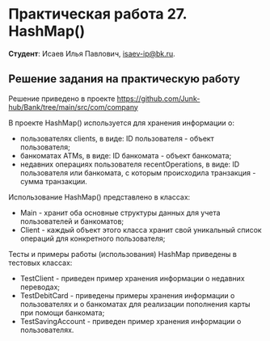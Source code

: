 # Практическая работа 27. HashMap()

**Студент**: Исаев Илья Павлович, isaev-ip@bk.ru.

## Решение задания на практическую работу

Решение приведено в проекте https://github.com/Junk-hub/Bank/tree/main/src/com/company

В проекте HashMap() используется для хранения информации о:

-  пользователях clients, в виде: ID пользователя - объект пользователя;
- банкоматах ATMs, в виде: ID банкомата - объект банкомата;
- недавних операциях пользователя recentOperations, в виде: ID пользователя или банкомата, с которым происходила транзакция - сумма транзакции.

Использование HashMap() представлено в классах:

- Main - хранит оба основные структуры данных для учета пользователей и банкоматов;
- Client - каждый объект этого класса хранит свой уникальный список операций для конкретного пользователя;

Тесты и примеры работы (использования) HashMap приведены в тестовых классах:

- TestClient - приведен пример хранения информации о недавних переводах;
- TestDebitCard - приведены примеры хранения информации о пользователях и о банкоматах для реализации пополнения карты при помощи банкомата;
- TestSavingAccount - приведен пример хранения информации о пользователях.